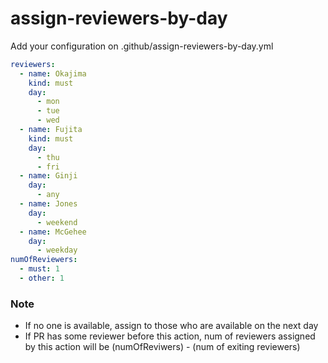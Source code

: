 # assign-reviewers-by-day

Add your configuration on .github/assign-reviewers-by-day.yml

```yaml
reviewers:
  - name: Okajima
    kind: must
    day:
      - mon
      - tue
      - wed
  - name: Fujita
    kind: must
    day:
      - thu
      - fri
  - name: Ginji
    day:
      - any
  - name: Jones
    day:
      - weekend
  - name: McGehee
    day:
      - weekday
numOfReviewers:
  - must: 1
  - other: 1

```

### Note 
- If no one is available, assign to those who are available on the next day
- If PR has some reviewer before this action, num of reviewers assigned by this action will be (numOfReviwers) - (num of exiting reviewers)   


